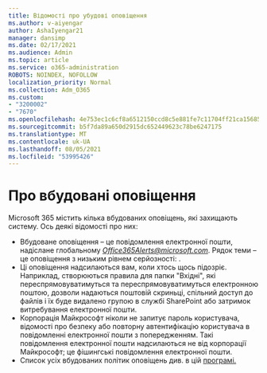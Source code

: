 ```yaml
---
title: Відомості про убудові оповіщення
ms.author: v-aiyengar
author: AshaIyengar21
manager: dansimp
ms.date: 02/17/2021
ms.audience: Admin
ms.topic: article
ms.service: o365-administration
ROBOTS: NOINDEX, NOFOLLOW
localization_priority: Normal
ms.collection: Adm_O365
ms.custom:
- "3200002"
- "7670"
ms.openlocfilehash: 4e753ec1c6cf8a6512150ccd8c5e881fe7c11704ff21ca15685a505a8f106da2
ms.sourcegitcommit: b5f7da89a650d2915dc652449623c78be6247175
ms.translationtype: MT
ms.contentlocale: uk-UA
ms.lasthandoff: 08/05/2021
ms.locfileid: "53995426"
---
```

# <a name="about-built-in-alerts"></a>Про вбудовані оповіщення

Microsoft 365 містить кілька вбудованих оповіщень, які захищають систему. Ось деякі відомості про них:

- Вбудоване оповіщення – це повідомлення електронної пошти, надіслане глобальному *Office365Alerts@microsoft.com*. Рядок теми – це оповіщення з низьким рівнем серйозності: <name of alert policy> .
- Ці оповіщення надсилаються вам, коли хтось щось підозріє. Наприклад, створюються правила для папки "Вхідні", які переспрямовуватимуться та переспрямовуватимуться електронною поштою, дозволи надаються поштовій скриньці, спільний доступ до файлів і їх буде видалено групою в службі SharePoint або затримок витребування електронної пошти.
- Корпорація Майкрософт ніколи не запитує пароль користувача, відомості про безпеку або повторну автентифікацію користувача в повідомленні електронної пошти з попередженням. Такі повідомлення електронної пошти надсилаються не від корпорації Майкрософт; це фішингські повідомлення електронної пошти.
- Список усіх вбудованих політик оповіщень див. в цій [програмі.](https://go.microsoft.com/fwlink/?linkid=2103170)